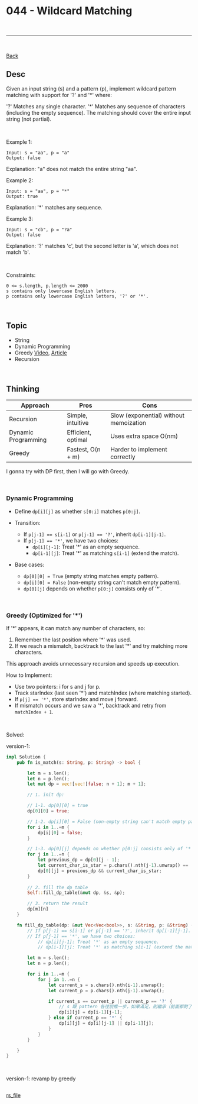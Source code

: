 # 044 - Wildcard Matching

<br>

---

<br>

[Back](../..)

## Desc

Given an input string (s) and a pattern (p), implement wildcard pattern matching with support for '?' and '*' where:

'?' Matches any single character.
'*' Matches any sequence of characters (including the empty sequence).
The matching should cover the entire input string (not partial).

<br>

Example 1:

```
Input: s = "aa", p = "a"
Output: false
```

Explanation: "a" does not match the entire string "aa".


Example 2:

```
Input: s = "aa", p = "*"
Output: true
```


Explanation: '*' matches any sequence.


Example 3:

```
Input: s = "cb", p = "?a"
Output: false
```

Explanation: '?' matches 'c', but the second letter is 'a', which does not match 'b'.

<br>

Constraints:

```
0 <= s.length, p.length <= 2000
s contains only lowercase English letters.
p contains only lowercase English letters, '?' or '*'.
```

<br>

## Topic

* String
* Dynamic Programming
* Greedy [Video](https://www.bilibili.com/video/BV18V411b74c/?spm_id_from=333.337.search-card.all.click&vd_source=9780a181ac9f1fee5f680f255ee5bc73), [Article](https://medium.com/@ralph-tech/%E6%BC%94%E7%AE%97%E6%B3%95%E5%AD%B8%E7%BF%92%E7%AD%86%E8%A8%98-%E8%B2%AA%E5%A9%AA%E6%BC%94%E7%AE%97%E6%B3%95-greedy-algorithm-e2666b93d05f)
* Recursion

<br>

## Thinking

| Approach  | Pros  | Cons  |
|---|---|---|
| Recursion  | Simple, intuitive  | 	Slow (exponential) without memoization |
| Dynamic Programming  | Efficient, optimal	  | Uses extra space O(nm)|
| Greedy  | Fastest, O(n + m)	  |  Harder to implement correctly|

I gonna try with DP first, then I will go with Greedy.

<br>

### Dynamic Programming

* Define `dp[i][j]` as whether `s[0:i]` matches `p[0:j]`.

* Transition:
    * If `p[j-1] == s[i-1]` or `p[j-1] == '?'`, inherit `dp[i-1][j-1]`.
    * If `p[j-1] == '*'`, we have two choices:
        * `dp[i][j-1]`: Treat '*' as an empty sequence.
        * `dp[i-1][j]`: Treat '*' as matching `s[i-1]` (extend the match).

* Base cases:

    * `dp[0][0] = True` (empty string matches empty pattern).
    * `dp[i][0] = False` (non-empty string can't match empty pattern).
    * `dp[0][j]` depends on whether `p[0:j]` consists only of '*'.


<br>

### Greedy (Optimized for '*')

If '*' appears, it can match any number of characters, so:

1. Remember the last position where '*' was used.
2. If we reach a mismatch, backtrack to the last '*' and try matching more characters.

This approach avoids unnecessary recursion and speeds up execution.

How to Implement:

* Use two pointers: i for s and j for p.
* Track starIndex (last seen '*') and matchIndex (where matching started).
* If `p[j] == '*'`, store starIndex and move j forward.
* If mismatch occurs and we saw a '*', backtrack and retry from `matchIndex + 1`.

<br>

Solved:

version-1:

```rust
impl Solution {
    pub fn is_match(s: String, p: String) -> bool {

        let m = s.len();
        let n = p.len();
        let mut dp = vec![vec![false; n + 1]; m + 1];

        // 1. init dp:

        // 1-1. dp[0][0] = true
        dp[0][0] = true;

        // 1-2. dp[i][0] = False (non-empty string can't match empty pattern). additional: skip i = 0.
        for i in 1..=m {
            dp[i][0] = false;
        }

        // 1-3. dp[0][j] depends on whether p[0:j] consists only of '*'.
        for j in 1..=n {
            let previous_dp = dp[0][j - 1];
            let current_char_is_star = p.chars().nth(j-1).unwrap() == '*';
            dp[0][j] = previous_dp && current_char_is_star;
        }
        
        // 2. fill the dp table
        Self::fill_dp_table(&mut dp, &s, &p);

        // 3. return the result
        dp[m][n]
    }

    fn fill_dp_table(dp: &mut Vec<Vec<bool>>, s: &String, p: &String) {
        // If p[j-1] == s[i-1] or p[j-1] == '?', inherit dp[i-1][j-1].
        // If p[j-1] == '*', we have two choices:
            // dp[i][j-1]: Treat '*' as an empty sequence.
            // dp[i-1][j]: Treat '*' as matching s[i-1] (extend the match).

        let m = s.len();
        let n = p.len();

        for i in 1..=m {
            for j in 1..=n {
                let current_s = s.chars().nth(i-1).unwrap();
                let current_p = p.chars().nth(j-1).unwrap();

                if current_s == current_p || current_p == '?' {
                    // s 跟 pattern 各往前推一步，如果滿足，則繼承（前面都對了，那新的 s, p 也都一樣或者 p 是 '?' 那也必定符合）
                    dp[i][j] = dp[i-1][j-1]; 
                } else if current_p == '*' {
                    dp[i][j] = dp[i][j-1] || dp[i-1][j];
                }
            }
        }

    }
}
```

<br>

version-1: revamp by greedy

```rust

```

[rs_file](../../leetcode/src/hard/wildcard_matching.rs)